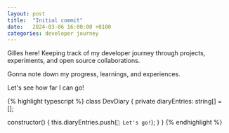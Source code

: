 ```yaml
---
layout: post
title:  "Initial commit"
date:   2024-03-06 16:00:00 +0100
categories: developer journey
---
```

Gilles here! Keeping track of my developer journey through projects, experiments, and open source collaborations.

Gonna note down my progress, learnings, and experiences.

Let's see how far I can go!

{% highlight typescript %}
class DevDiary {
  private diaryEntries: string[] = [];

  constructor() {
    this.diaryEntries.push(`🚀 Let's go!`);
  }
}
{% endhighlight %}
